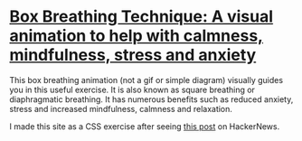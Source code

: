 # [Box Breathing Technique: A visual animation to help with calmness, mindfulness, stress and anxiety](https://lassebomh.github.io/box-breathing/)

This box breathing animation (not a gif or simple diagram) visually guides you in this useful exercise. It is also known as square breathing or diaphragmatic breathing. It has numerous benefits such as reduced anxiety, stress and increased mindfulness, calmness and relaxation.

I made this site as a CSS exercise after seeing [this post](https://news.ycombinator.com/item?id=33586383) on HackerNews.